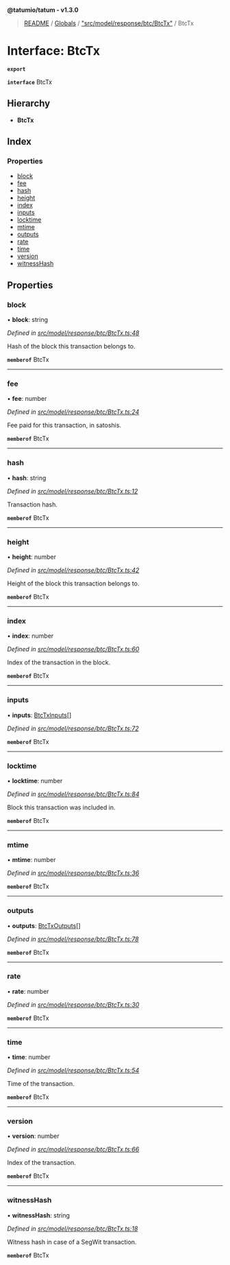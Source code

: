 **@tatumio/tatum - v1.3.0**

> [README](../README.md) / [Globals](../globals.md) / ["src/model/response/btc/BtcTx"](../modules/_src_model_response_btc_btctx_.md) / BtcTx

# Interface: BtcTx

**`export`** 

**`interface`** BtcTx

## Hierarchy

* **BtcTx**

## Index

### Properties

* [block](_src_model_response_btc_btctx_.btctx.md#block)
* [fee](_src_model_response_btc_btctx_.btctx.md#fee)
* [hash](_src_model_response_btc_btctx_.btctx.md#hash)
* [height](_src_model_response_btc_btctx_.btctx.md#height)
* [index](_src_model_response_btc_btctx_.btctx.md#index)
* [inputs](_src_model_response_btc_btctx_.btctx.md#inputs)
* [locktime](_src_model_response_btc_btctx_.btctx.md#locktime)
* [mtime](_src_model_response_btc_btctx_.btctx.md#mtime)
* [outputs](_src_model_response_btc_btctx_.btctx.md#outputs)
* [rate](_src_model_response_btc_btctx_.btctx.md#rate)
* [time](_src_model_response_btc_btctx_.btctx.md#time)
* [version](_src_model_response_btc_btctx_.btctx.md#version)
* [witnessHash](_src_model_response_btc_btctx_.btctx.md#witnesshash)

## Properties

### block

•  **block**: string

*Defined in [src/model/response/btc/BtcTx.ts:48](https://github.com/tatumio/tatum-js/blob/31bb1b4/src/model/response/btc/BtcTx.ts#L48)*

Hash of the block this transaction belongs to.

**`memberof`** BtcTx

___

### fee

•  **fee**: number

*Defined in [src/model/response/btc/BtcTx.ts:24](https://github.com/tatumio/tatum-js/blob/31bb1b4/src/model/response/btc/BtcTx.ts#L24)*

Fee paid for this transaction, in satoshis.

**`memberof`** BtcTx

___

### hash

•  **hash**: string

*Defined in [src/model/response/btc/BtcTx.ts:12](https://github.com/tatumio/tatum-js/blob/31bb1b4/src/model/response/btc/BtcTx.ts#L12)*

Transaction hash.

**`memberof`** BtcTx

___

### height

•  **height**: number

*Defined in [src/model/response/btc/BtcTx.ts:42](https://github.com/tatumio/tatum-js/blob/31bb1b4/src/model/response/btc/BtcTx.ts#L42)*

Height of the block this transaction belongs to.

**`memberof`** BtcTx

___

### index

•  **index**: number

*Defined in [src/model/response/btc/BtcTx.ts:60](https://github.com/tatumio/tatum-js/blob/31bb1b4/src/model/response/btc/BtcTx.ts#L60)*

Index of the transaction in the block.

**`memberof`** BtcTx

___

### inputs

•  **inputs**: [BtcTxInputs](_src_model_response_btc_btctx_.btctxinputs.md)[]

*Defined in [src/model/response/btc/BtcTx.ts:72](https://github.com/tatumio/tatum-js/blob/31bb1b4/src/model/response/btc/BtcTx.ts#L72)*

**`memberof`** BtcTx

___

### locktime

•  **locktime**: number

*Defined in [src/model/response/btc/BtcTx.ts:84](https://github.com/tatumio/tatum-js/blob/31bb1b4/src/model/response/btc/BtcTx.ts#L84)*

Block this transaction was included in.

**`memberof`** BtcTx

___

### mtime

•  **mtime**: number

*Defined in [src/model/response/btc/BtcTx.ts:36](https://github.com/tatumio/tatum-js/blob/31bb1b4/src/model/response/btc/BtcTx.ts#L36)*

**`memberof`** BtcTx

___

### outputs

•  **outputs**: [BtcTxOutputs](_src_model_response_btc_btctx_.btctxoutputs.md)[]

*Defined in [src/model/response/btc/BtcTx.ts:78](https://github.com/tatumio/tatum-js/blob/31bb1b4/src/model/response/btc/BtcTx.ts#L78)*

**`memberof`** BtcTx

___

### rate

•  **rate**: number

*Defined in [src/model/response/btc/BtcTx.ts:30](https://github.com/tatumio/tatum-js/blob/31bb1b4/src/model/response/btc/BtcTx.ts#L30)*

**`memberof`** BtcTx

___

### time

•  **time**: number

*Defined in [src/model/response/btc/BtcTx.ts:54](https://github.com/tatumio/tatum-js/blob/31bb1b4/src/model/response/btc/BtcTx.ts#L54)*

Time of the transaction.

**`memberof`** BtcTx

___

### version

•  **version**: number

*Defined in [src/model/response/btc/BtcTx.ts:66](https://github.com/tatumio/tatum-js/blob/31bb1b4/src/model/response/btc/BtcTx.ts#L66)*

Index of the transaction.

**`memberof`** BtcTx

___

### witnessHash

•  **witnessHash**: string

*Defined in [src/model/response/btc/BtcTx.ts:18](https://github.com/tatumio/tatum-js/blob/31bb1b4/src/model/response/btc/BtcTx.ts#L18)*

Witness hash in case of a SegWit transaction.

**`memberof`** BtcTx
